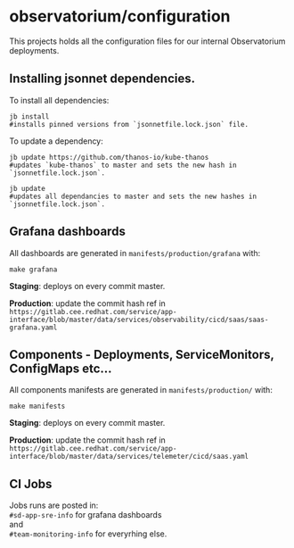 # observatorium/configuration

This projects holds all the configuration files for our internal Observatorium deployments.

## Installing jsonnet dependencies.

To install all dependencies:
```
jb install
#installs pinned versions from `jsonnetfile.lock.json` file.
```

To update a dependency:
```
jb update https://github.com/thanos-io/kube-thanos
#updates `kube-thanos` to master and sets the new hash in `jsonnetfile.lock.json`.

jb update
#updates all dependancies to master and sets the new hashes in `jsonnetfile.lock.json`.
```

## Grafana dashboards

All dashboards are generated in `manifests/production/grafana` with:
```
make grafana
```

**Staging**: deploys on every commit master.

**Production**: update the commit hash ref in `https://gitlab.cee.redhat.com/service/app-interface/blob/master/data/services/observability/cicd/saas/saas-grafana.yaml`


## Components - Deployments, ServiceMonitors, ConfigMaps etc...

All components manifests are generated in `manifests/production/` with:
```
make manifests
```
**Staging**: deploys on every commit master.

**Production**: update the commit hash ref in `https://gitlab.cee.redhat.com/service/app-interface/blob/master/data/services/telemeter/cicd/saas.yaml`


## CI Jobs
Jobs runs are posted in:<br/>
`#sd-app-sre-info` for grafana dashboards <br/>
and <br/>
`#team-monitoring-info` for everyrhing else.



